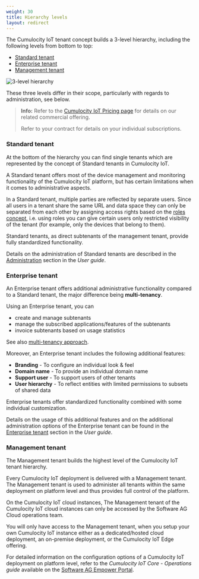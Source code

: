 ```yaml
---
weight: 30
title: Hierarchy levels
layout: redirect
---
```


The Cumulocity IoT tenant concept builds a 3-level hierarchy, including the following levels from bottom to top:

* [Standard tenant](#standard-tenant)
* [Enterprise tenant](#enterprise-tenant)
* [Management tenant](#management-tenant)


![3-level hierarchy](/images/concepts-guide/tenant-hierarchy.png)

These three levels differ in their scope, particularly with regards to administration, see below. 

>**Info:** Refer to the [Cumulocity IoT Pricing page](https://www.softwareag.cloud/site/pricing/cumulocity-iot.html#/) for details on our related commercial offering. 
>
>Refer to your contract for details on your individual subscriptions.
>

### <a name="standard-tenant"></a> Standard tenant

At the bottom of the hierarchy you can find single tenants which are represented by the concept of Standard tenants in Cumulocity IoT.

A Standard tenant offers most of the device management and monitoring functionality of the Cumulocity IoT platform, but has certain limitations when it comes to administrative aspects.

In a Standard tenant, multiple parties are reflected by separate users. Since all users in a tenant share the same URL and data space they can only be separated from each other by assigning access rights based on the [roles concept](/concepts/security/#access-control), i.e. using roles you can give certain users only restricted visibility of the tenant (for example, only the devices that belong to them).

Standard tenants, as direct subtenants of the management tenant, provide fully standardized functionality.

Details on the administration of Standard tenants are described in the [Administration](/users-guide/administration/) section in the *User guide*.

### <a name="enterprise-tenant"></a> Enterprise tenant

An Enterprise tenant offers additional administrative functionality compared to a Standard tenant, the major difference being **multi-tenancy**.

Using an Enterprise tenant, you can

* create and manage subtenants
* manage the subscribed applications/features of the subtenants
* invoice subtenants based on usage statistics

See also [multi-tenancy approach](/concepts/tenant-hierarchy/#multi-tenancy).

Moreover, an Enterprise tenant includes the following additional features:

* **Branding** -  To configure an individual look & feel
* **Domain name** - To provide an individual domain name
* **Support user** - To support users of other tenants
* **User hierarchy** - To reflect entities with limited permissions to subsets of shared data

Enterprise tenants offer standardized functionality combined with some individual customization. 

Details on the usage of this additional features and on the additional administration options of the Enterprise tenant can be found in the [Enterprise tenant](/users-guide/enterprise-edition/) section in the *User guide*. 

### <a name="management-tenant"></a> Management tenant

The Management tenant builds the highest level of the Cumulocity IoT tenant hierarchy.

Every Cumulocity IoT deployment is delivered with a Management tenant. The Management tenant is used to administer all tenants within the same deployment on platform level and thus provides full control of the platform.

On the Cumulocity IoT cloud instances, The Management tenant of the Cumulocity IoT cloud instances can only be accessed by the Software AG Cloud operations team.

You will only have access to the Management tenant, when you setup your own Cumulocity IoT instance either as a dedicated/hosted cloud deployment, an on-premise deployment, or the Cumulocity IoT Edge offering.

For detailed information on the configuration options of a Cumulocity IoT deployment on platform level, refer to the *Cumulocity IoT Core - Operations guide* available on the [Software AG Empower Portal](https://documentation.softwareag.com/).